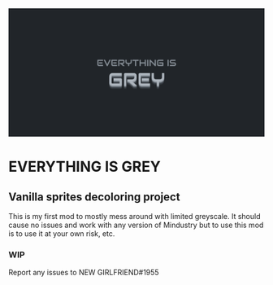 <img src="logo.png" width="1280px" alt="EVERYTHING IS GREY">

# EVERYTHING IS GREY
## Vanilla sprites decoloring project

This is my first mod to mostly mess around with limited greyscale. It should cause no issues and work with any version of Mindustry but to use this mod is to use it at your own risk, etc.

### WIP

Report any issues to NEW GIRLFRIEND#1955
